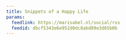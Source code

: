 ```yaml
---
title: Snippets of a Happy Life
params:
  feedlink: https://marisabel.nl/social/rss
  feedid: dbcf5343e6e952d0dc8abd89e3d65b0b
---
```


